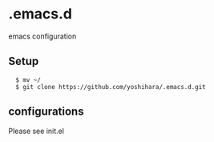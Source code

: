 # .emacs.d

emacs configuration

## Setup

```
  $ mv ~/
  $ git clone https://github.com/yoshihara/.emacs.d.git
```

## configurations

Please see init.el
